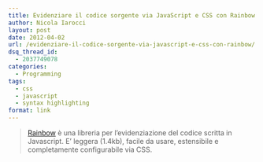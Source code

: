 ```yaml
---
title: Evidenziare il codice sorgente via JavaScript e CSS con Rainbow
author: Nicola Iarocci
layout: post
date: 2012-04-02
url: /evidenziare-il-codice-sorgente-via-javascript-e-css-con-rainbow/
dsq_thread_id:
  - 2037749078
categories:
  - Programming
tags:
  - css
  - javascript
  - syntax highlighting
format: link
---
```

> <a title="Rainbow" href="http://craig.is/making/rainbows" target="_blank">Rainbow</a> è una libreria per l&#8217;evidenziazione del codice scritta in Javascript. E&#8217; leggera (1.4kb), facile da usare, estensibile e completamente configurabile via CSS.
